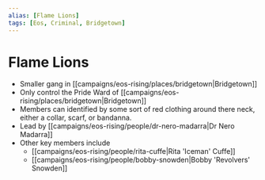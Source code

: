 ```yaml
---
alias: [Flame Lions]
tags: [Eos, Criminal, Bridgetown]
---
```


# Flame Lions

- Smaller gang in [[campaigns/eos-rising/places/bridgetown|Bridgetown]]
- Only control the Pride Ward of [[campaigns/eos-rising/places/bridgetown|Bridgetown]]
- Members can identified by some sort of red clothing around there neck, either a collar, scarf, or bandanna.
- Lead by [[campaigns/eos-rising/people/dr-nero-madarra|Dr Nero Madarra]]
- Other key members include
	- [[campaigns/eos-rising/people/rita-cuffe|Rita 'Iceman' Cuffe]]
	- [[campaigns/eos-rising/people/bobby-snowden|Bobby 'Revolvers' Snowden]]

